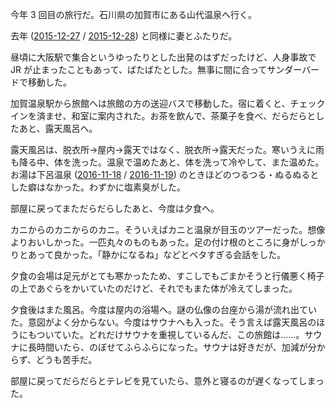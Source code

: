今年 3 回目の旅行だ。石川県の加賀市にある山代温泉へ行く。

去年 ([2015-12-27][] / [2015-12-28][]) と同様に妻とふたりだ。

昼頃に大阪駅で集合というゆったりとした出発のはずだったけど、人身事故で JR が止まったこともあって、ばたばたとした。無事に間に合ってサンダーバードで移動した。

加賀温泉駅から旅館へは旅館の方の送迎バスで移動した。宿に着くと、チェックインを済ませ、和室に案内された。お茶を飲んで、茶菓子を食べ、だらだらとしたあと、露天風呂へ。

露天風呂は、脱衣所→屋内→露天ではなく、脱衣所→露天だった。寒いうえに雨も降る中、体を洗った。温泉で温めたあと、体を洗って冷やして、また温めた。お湯は下呂温泉 ([2016-11-18][] / [2016-11-19][]) のときほどのつるつる・ぬるぬるとした癖はなかった。わずかに塩素臭がした。

部屋に戻ってまただらだらしたあと、今度は夕食へ。

カニからのカニからのカニ。そういえばカニと温泉が目玉のツアーだった。想像よりおいしかった。一匹丸々のものもあった。足の付け根のところに身がしっかりとあって良かった。「静かになるね」などとベタすぎる会話をした。

夕食の会場は足元がとても寒かったため、すこしでもごまかそうと行儀悪く椅子の上であぐらをかいていたのだけど、それでもまた体が冷えてしまった。

夕食後はまた風呂。今度は屋内の浴場へ。謎の仏像の台座から湯が流れ出ていた。意図がよく分からない。今度はサウナへも入った。そう言えば露天風呂のほうにもついていた。どれだけサウナを重視しているんだ、この旅館は……。サウナに長時間いたら、のぼせてふらふらになった。サウナは好きだが、加減が分からず、どうも苦手だ。

部屋に戻ってだらだらとテレビを見ていたら、意外と寝るのが遅くなってしまった。

[2015-12-27]: https://blog.bouzuya.net/2015/12/27/
[2015-12-28]: https://blog.bouzuya.net/2015/12/28/
[2016-11-18]: https://blog.bouzuya.net/2016/11/18/
[2016-11-19]: https://blog.bouzuya.net/2016/11/19/

